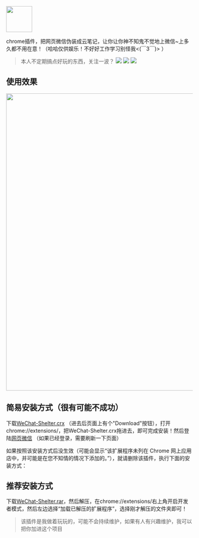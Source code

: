 <img src="https://raw.githubusercontent.com/YGYOOO/WeChat-Shelter/master/project/images/128.png" width="70">    

chrome插件，把网页微信伪装成云笔记，让你让你神不知鬼不觉地上微信~上多久都不用在意！（哈哈仅供娱乐！不好好工作学习别怪我<(￣3￣)> ） 

>本人不定期搞点好玩的东西，关注一波？ [![](https://img.shields.io/github/followers/YGYOOO.svg?label=Follow&style=social)](https://github.com/YGYOOO)
[![](https://img.shields.io/badge/Follow%20@YGY的小号--brightgreen.svg?logo=Sina%20Weibo&style=social)](https://weibo.com/u/5352731024)
[![](https://img.shields.io/badge/Follow%20@YGYOOO--brightgreen.svg?logo=Twitter&style=social)](https://twitter.com/YGYOOO)

## 使用效果
<img src="https://raw.githubusercontent.com/YGYOOO/WeChat-Shelter/master/imgs/示例.jpg" width="800"> 

## 简易安装方式（很有可能不成功）
下载[WeChat-Shelter.crx](https://github.com/YGYOOO/WeChat-Shelter/blob/master/WeChat-Shelter.crx) （进去后页面上有个"Download"按钮），打开chrome://extensions/，把WeChat-Shelter.crx拖进去，即可完成安装！然后登陆[网页微信](https://wx2.qq.com)   （如果已经登录，需要刷新一下页面）

如果按照该安装方式后没生效（可能会显示“该扩展程序未列在 Chrome 网上应用店中，并可能是在您不知情的情况下添加的。”），就请删除该插件，执行下面的安装方式：

## 推荐安装方式
下载[WeChat-Shelter.rar](https://github.com/YGYOOO/WeChat-Shelter/blob/master/WeChat-Shelter.rar)，然后解压，在chrome://extensions/右上角开启开发者模式，然后左边选择“加载已解压的扩展程序”，选择刚才解压的文件夹即可！


> 该插件是我做着玩玩的，可能不会持续维护，如果有人有兴趣维护，我可以把你加进这个项目